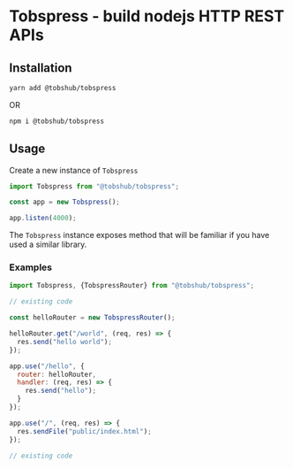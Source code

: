 # Tobspress - build nodejs HTTP REST APIs

## Installation
```bash
yarn add @tobshub/tobspress
```
OR
```bash
npm i @tobshub/tobspress
```

## Usage
Create a new instance of `Tobspress`
```javascript
import Tobspress from "@tobshub/tobspress";

const app = new Tobspress();

app.listen(4000);
```

The `Tobspress` instance exposes method that will be familiar if you have used a similar library.

### Examples
```javascript
import Tobspress, {TobspressRouter} from "@tobshub/tobspress";

// existing code

const helloRouter = new TobspressRouter();

helloRouter.get("/world", (req, res) => {
  res.send("hello world");
});

app.use("/hello", {
  router: helloRouter, 
  handler: (req, res) => {
    res.send("hello");
  }
});

app.use("/", (req, res) => {
  res.sendFile("public/index.html");
});

// existing code
```

<!-- TODO: API explanations -->
